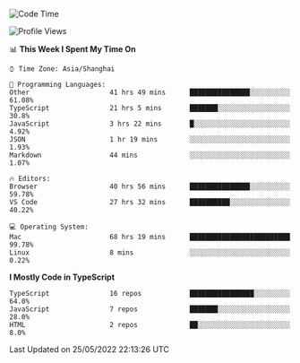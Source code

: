 <!--START_SECTION:waka-->
![Code Time](http://img.shields.io/badge/Code%20Time-2%2C045%20hrs%2027%20mins-blue)

![Profile Views](http://img.shields.io/badge/Profile%20Views-0-blue)

📊 **This Week I Spent My Time On** 

```text
⌚︎ Time Zone: Asia/Shanghai

💬 Programming Languages: 
Other                    41 hrs 49 mins      ███████████████░░░░░░░░░░   61.08% 
TypeScript               21 hrs 5 mins       ███████░░░░░░░░░░░░░░░░░░   30.8% 
JavaScript               3 hrs 22 mins       █░░░░░░░░░░░░░░░░░░░░░░░░   4.92% 
JSON                     1 hr 19 mins        ░░░░░░░░░░░░░░░░░░░░░░░░░   1.93% 
Markdown                 44 mins             ░░░░░░░░░░░░░░░░░░░░░░░░░   1.07%

🔥 Editors: 
Browser                  40 hrs 56 mins      ███████████████░░░░░░░░░░   59.78% 
VS Code                  27 hrs 32 mins      ██████████░░░░░░░░░░░░░░░   40.22%

💻 Operating System: 
Mac                      68 hrs 19 mins      █████████████████████████   99.78% 
Linux                    8 mins              ░░░░░░░░░░░░░░░░░░░░░░░░░   0.22%

```

**I Mostly Code in TypeScript** 

```text
TypeScript               16 repos            ████████████████░░░░░░░░░   64.0% 
JavaScript               7 repos             ███████░░░░░░░░░░░░░░░░░░   28.0% 
HTML                     2 repos             ██░░░░░░░░░░░░░░░░░░░░░░░   8.0%

```



 Last Updated on 25/05/2022 22:13:26 UTC
<!--END_SECTION:waka-->
